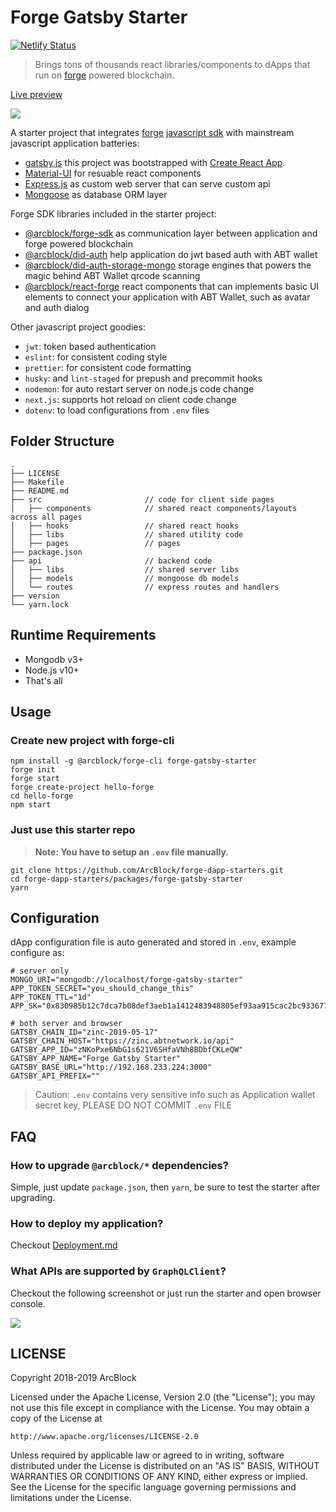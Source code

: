 # Forge Gatsby Starter

[![Netlify Status](https://api.netlify.com/api/v1/badges/e0c63e91-97b5-45df-95d1-1bad86153559/deploy-status)](https://app.netlify.com/sites/forge-gatsby-starter/deploys)

> Brings tons of thousands react libraries/components to dApps that run on [forge](https://www.arcblock.io/en/forge-sdk) powered blockchain.

[Live preview](https://forge-gatsby-starter.netlify.com/)

![](./docs/starter-home.png)

A starter project that integrates [forge](https://docs.arcblock.io/forge/latest/) [javascript sdk](https://docs.arcblock.io/forge/latest/sdk/javascript.html) with mainstream javascript application batteries:

- [gatsby.js](https://reactjs.org/) this project was bootstrapped with [Create React App](https://github.com/facebook/create-react-app).
- [Material-UI](https://material-ui.com/) for resuable react components
- [Express.js](http://expressjs.com/) as custom web server that can serve custom api
- [Mongoose](https://mongoosejs.com/) as database ORM layer

Forge SDK libraries included in the starter project:

- [@arcblock/forge-sdk](https://www.npmjs.com/package/@arcblock/forge-sdk) as communication layer between application and forge powered blockchain
- [@arcblock/did-auth](https://www.npmjs.com/package/@arcblock/did-auth) help application do jwt based auth with ABT wallet
- [@arcblock/did-auth-storage-mongo](https://www.npmjs.com/package/@arcblock/did-auth-storage-mongo) storage engines that powers the magic behind ABT Wallet qrcode scanning
- [@arcblock/react-forge](https://www.npmjs.com/package/@arcblock/react-forge) react components that can implements basic UI elements to connect your application with ABT Wallet, such as avatar and auth dialog

Other javascript project goodies:

- `jwt`: token based authentication
- `eslint`: for consistent coding style
- `prettier`: for consistent code formatting
- `husky`: and `lint-staged` for prepush and precommit hooks
- `nodemon`: for auto restart server on node.js code change
- `next.js`: supports hot reload on client code change
- `dotenv`: to load configurations from `.env` files

## Folder Structure

```terminal
.
├── LICENSE
├── Makefile
├── README.md
├── src                       // code for client side pages
│   ├── components            // shared react components/layouts across all pages
│   ├── hooks                 // shared react hooks
│   ├── libs                  // shared utility code
│   ├── pages                 // pages
├── package.json
├── api                       // backend code
│   ├── libs                  // shared server libs
│   ├── models                // mongoose db models
│   └── routes                // express routes and handlers
├── version
└── yarn.lock
```

## Runtime Requirements

- Mongodb v3+
- Node.js v10+
- That's all

## Usage

### Create new project with forge-cli

```terminal
npm install -g @arcblock/forge-cli forge-gatsby-starter
forge init
forge start
forge create-project hello-forge
cd hello-forge
npm start
```

### Just use this starter repo

> **Note: You have to setup an `.env` file manually.**

```terminal
git clone https://github.com/ArcBlock/forge-dapp-starters.git
cd forge-dapp-starters/packages/forge-gatsby-starter
yarn
```

## Configuration

dApp configuration file is auto generated and stored in `.env`, example configure as:

```text
# server only
MONGO_URI="mongodb://localhost/forge-gatsby-starter"
APP_TOKEN_SECRET="you_should_change_this"
APP_TOKEN_TTL="1d"
APP_SK="0x830985b12c7dca7b08def3aeb1a1412483948805ef93aa915cac2bc933677796bb7518ab0158039f0a2cea9ba8da3d858f9d5391c9b142d5ceddbe7500002983"

# both server and browser
GATSBY_CHAIN_ID="zinc-2019-05-17"
GATSBY_CHAIN_HOST="https://zinc.abtnetwork.io/api"
GATSBY_APP_ID="zNKoPxe6NbG1s621V6SHfaVNh8BDbfCKLeQW"
GATSBY_APP_NAME="Forge Gatsby Starter"
GATSBY_BASE_URL="http://192.168.233.224:3000"
GATSBY_API_PREFIX=""
```

> Caution: `.env` contains very sensitive info such as Application wallet secret key, PLEASE DO NOT COMMIT `.env` FILE

## FAQ

### How to upgrade `@arcblock/*` dependencies?

Simple, just update `package.json`, then `yarn`, be sure to test the starter after upgrading.

### How to deploy my application?

Checkout [Deployment.md](./docs/deployment.md)

### What APIs are supported by `GraphQLClient`?

Checkout the following screenshot or just run the starter and open browser console.

![](./docs/api-list.png)

## LICENSE

Copyright 2018-2019 ArcBlock

Licensed under the Apache License, Version 2.0 (the "License");
you may not use this file except in compliance with the License.
You may obtain a copy of the License at

    http://www.apache.org/licenses/LICENSE-2.0

Unless required by applicable law or agreed to in writing, software
distributed under the License is distributed on an "AS IS" BASIS,
WITHOUT WARRANTIES OR CONDITIONS OF ANY KIND, either express or implied.
See the License for the specific language governing permissions and
limitations under the License.
